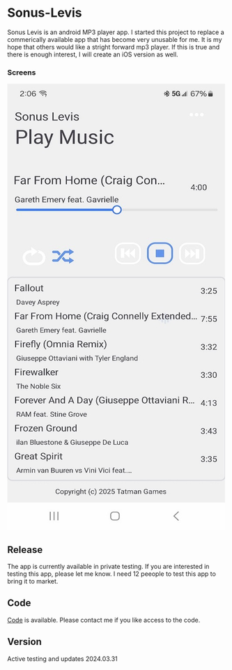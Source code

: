 # Sonus-Levis
Sonus Levis is an android MP3 player app.   I started this project to replace a commerically available app that has become very unusable for me.  It is my hope that others would like a stright forward mp3 player.  If this is true and there is enough interest, I will create an iOS version as well.

### Screens
![Play Screen](https://github.com/tatmanblue/Sonus-Levis.pub/blob/main/images/play_screen.jpg)   


## Release
The app is currently available in private testing.  If you are interested in testing this app, please let me know.  I need 12 peeople to test this app to bring it to market.

## Code
[Code](https://github.com/tatmanblue/Sonus-Levis) is available.  Please contact me if you like access to the code.

## Version
Active testing and updates
2024.03.31
